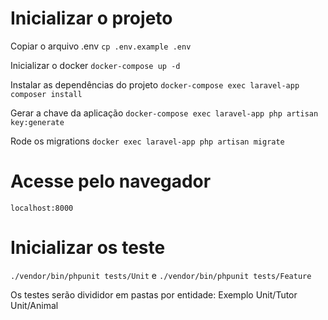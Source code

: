 # Inicializar o projeto
Copiar o arquivo .env
``` cp .env.example .env ```

Inicializar o docker
``` docker-compose up -d ```

Instalar as dependências do projeto
``` docker-compose exec laravel-app composer install ```

Gerar a chave da aplicação 
``` docker-compose exec laravel-app php artisan key:generate ``` 

Rode os migrations 
 ``` docker exec laravel-app php artisan migrate ```

# Acesse pelo navegador
``` localhost:8000  ```

# Inicializar os teste
``` ./vendor/bin/phpunit tests/Unit ```
e
``` ./vendor/bin/phpunit tests/Feature ```

Os testes serão divididor em pastas por entidade: Exemplo Unit/Tutor Unit/Animal